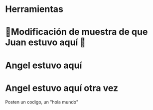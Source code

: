 # Herramientas

# 🚨Modificación de muestra de que Juan estuvo aquí 🚨
# Angel estuvo aquí
# Angel estuvo aquí otra vez

Posten un codigo, un "hola mundo" 